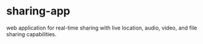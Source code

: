 # sharing-app
web application for real-time sharing with live location, audio, video, and file sharing capabilities.
